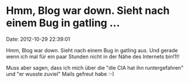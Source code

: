 Hmm, Blog war down. Sieht nach einem Bug in gatling \...
========================================================

Date: 2012-10-29 22:39:01

Hmm, Blog war down. Sieht nach einem Bug in gatling aus. Und gerade wenn
ich mal für ein paar Stunden nicht in der Nähe des Internets bin!1!!

Muss aber sagen, dass ich mich über die \"die CIA hat ihn
runtergefahren\" und \"er wusste zuviel\" Mails gefreut habe :-)

